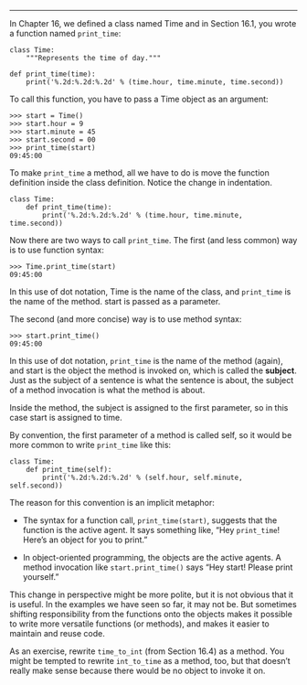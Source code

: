 ----------------

In Chapter 16, we defined a class named <span>Time</span> and in Section 16.1, you wrote a function named `print_time`:

    class Time:
        """Represents the time of day."""

    def print_time(time):
        print('%.2d:%.2d:%.2d' % (time.hour, time.minute, time.second))

To call this function, you have to pass a <span>Time</span> object as an argument:

    >>> start = Time()
    >>> start.hour = 9
    >>> start.minute = 45
    >>> start.second = 00
    >>> print_time(start)
    09:45:00

To make `print_time` a method, all we have to do is move the function definition inside the class definition. Notice the change in indentation.

    class Time:
        def print_time(time):
            print('%.2d:%.2d:%.2d' % (time.hour, time.minute, time.second))

Now there are two ways to call `print_time`. The first (and less common) way is to use function syntax:

    >>> Time.print_time(start)
    09:45:00

In this use of dot notation, <span>Time</span> is the name of the class, and `print_time` is the name of the method. <span>start</span> is passed as a parameter.

The second (and more concise) way is to use method syntax:

    >>> start.print_time()
    09:45:00

In this use of dot notation, `print_time` is the name of the method (again), and <span>start</span> is the object the method is invoked on, which is called the <span>**subject**</span>. Just as the subject of a sentence is what the sentence is about, the subject of a method invocation is what the method is about.

Inside the method, the subject is assigned to the first parameter, so in this case <span>start</span> is assigned to <span>time</span>.

By convention, the first parameter of a method is called <span>self</span>, so it would be more common to write `print_time` like this:

    class Time:
        def print_time(self):
            print('%.2d:%.2d:%.2d' % (self.hour, self.minute, self.second))

The reason for this convention is an implicit metaphor:

-   The syntax for a function call, `print_time(start)`, suggests that the function is the active agent. It says something like, “Hey `print_time`! Here’s an object for you to print.”

-   In object-oriented programming, the objects are the active agents. A method invocation like `start.print_time()` says “Hey <span>start</span>! Please print yourself.”

This change in perspective might be more polite, but it is not obvious that it is useful. In the examples we have seen so far, it may not be. But sometimes shifting responsibility from the functions onto the objects makes it possible to write more versatile functions (or methods), and makes it easier to maintain and reuse code.

As an exercise, rewrite `time_to_int` (from Section 16.4) as a method. You might be tempted to rewrite `int_to_time` as a method, too, but that doesn’t really make sense because there would be no object to invoke it on.

